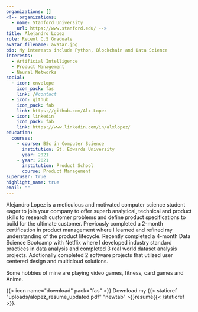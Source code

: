 ```yaml
---
organizations: []
<!-- organizations:
  - name: Stanford University
    url: https://www.stanford.edu/ -->
title: Alejandro Lopez
role: Recent C.S Graduate
avatar_filename: avatar.jpg
bio: My interests include Python, Blockchain and Data Science
interests:
  - Artificial Intelligence
  - Product Management
  - Neural Networks
social:
  - icon: envelope
    icon_pack: fas
    link: /#contact
  - icon: github
    icon_pack: fab
    link: https://github.com/Alx-Lopez
  - icon: linkedin
    icon_pack: fab
    link: https://www.linkedin.com/in/alxlopez/
education:
  courses:
    - course: BSc in Computer Science
      institution: St. Edwards University
      year: 2021
    - year: 2021
      institution: Product School
      course: Product Management
superuser: true
highlight_name: true
email: ""
---
```

Alejandro Lopez is a meticulous and motivated computer science student eager to join your company to offer superb analytical, technical and product skills to research customer problems and define product specifications to build for the ultimate customer. Previously completed a 2-month certification in product management where I learned and refined my understanding of the product lifecycle. Recently completed a 4-month Data Science Bootcamp with Netflix where I developed industry standard practices in data analysis and completed 3 real world dataset analysis projects.  Addtionally completed 2 software projects that utilzed user centered design and multicloud solutions.

Some hobbies of mine are playing video games, fitness, card games and Anime.

{{< icon name="download" pack="fas" >}} Download my {{< staticref "uploads/alopez_resume_updated.pdf" "newtab" >}}resumé{{< /staticref >}}.